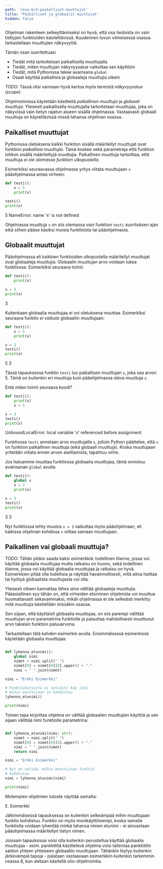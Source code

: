```yaml
---
path: '/osa-6/4-paikalliset-muuttujat'
title: 'Paikalliset ja globaalit muuttujat'
hidden: false
---
```


<text-box variant='learningObjectives' name='Oppimistavoitteet'>

Ohjelman rakenteen selkeyttämiseksi on hyvä, että osa tiedoista on vain tiettyjen funktioiden käsiteltävissä. Kuudennen luvun viimeisessä osassa tarkastellaan muuttujien näkyvyyttä.

Tämän osan suoritettuasi

- Tiedät mitä tarkoitetaan paikallisella muuttujalla
- Tiedät, miten muuttujan näkyvyysalue vaikuttaa sen käyttöön
- Tiedät, mitä Pythonissa tekee avainsana `global`
- Osaat käyttää paikallisia ja globaaleja muuttujia oikein

</text-box>

TODO: Tässä olisi varmaan hyvä kertoa myös termistä _näkyvyysalue_ (_scope_)

Ohjelmoinnissa käytetään käsitteitä _paikallinen muuttuja_ ja _globaali muuttuja_. Yleisesti paikallisella muuttujalla tarkoitetaan muuttujaa, joka on näkyvissä vain tietyn rajatun alueen sisällä ohjelmassa. Vastaavasti globaali muuttuja on käytettävissä missä tahansa ohjelman osassa.

## Paikalliset muuttujat

Pythonissa oletuksena kaikki funktion sisällä määritellyt muuttujat ovat funktion _paikallisia muuttujia_. Tämä koskee sekä parametreja että funktion lohkon sisällä määriteltyjä muuttujia. Paikallinen muuttuja tarkoittaa, että muuttuja _ei ole olemassa funktion ulkopuolella_.

Esimerkiksi seuraavassa ohjelmassa yritys viitata muuttujaan `x` pääohjelmassa antaa virheen:

```python
def testi():
    x = 5
    print(x)

testi()
print(x)
```

<sample-output>

5
NameError: name 'x' is not defined

</sample-output>

Ohjelmassa muuttuja `x` on siis olemassa vain funktion `testi` suorituksen ajan eikä siihen pääse käsiksi muista funktioista tai pääohjelmasta.

## Globaalit muuttujat

Pääohjelmassa eli kaikkien funktioiden ulkopuolella määritellyt muuttujat ovat globaaleja muuttujia. Globaalin muuttujan arvo voidaan lukea funktiossa. Esimerkiksi seuraava toimii:

```python
def testi():
    print(x)

x = 3
print(x)
```

<sample-output>

3

</sample-output>

Kuitenkaan globaalia muuttujaa ei voi oletuksena muuttaa. Esimerkiksi seuraava funktio _ei vaikuta_ globaaliin muuttujaan:

```python
def testi():
    x = 5
    print(x)

x = 3
testi()
print(x)
```

<sample-output>

5
3

</sample-output>

Tässä tapauksessa funktio `testi` luo paikallisen muuttujan `x`, joka saa arvon 5. Tämä on kuitenkin eri muuttuja kuin pääohjelmassa oleva muuttuja `x`.

Entä miten toimii seuraava koodi?

```python
def testi():
    print(x)
    x = 5

x = 3
testi()
print(x)
```

<sample-output>

UnboundLocalError: local variable 'x' referenced before assignment

</sample-output>

Funktiossa `testi` annetaan arvo muuttujalle `x`, jolloin Python päättelee, että `x` on funktion paikallinen muuttuja (eikä globaali muuttuja). Koska muuttujaan yritetään viitata ennen arvon asettamista, tapahtuu virhe.

Jos haluamme muuttaa funktiossa globaalia muuttujaa, tämä onnistuu avainsanan `global` avulla:

```python
def testi():
    global x
    x = 3
    print(x)

x = 5
testi()
print(x)
```

<sample-output>

3
3

</sample-output>

Nyt funktiossa tehty muutos `x = 3` vaikuttaa myös pääohjelmaan, eli kaikissa ohjelman kohdissa `x` viittaa samaan muuttujaan.

## Paikallinen vai globaali muuttuja?

TODO: Tähän pitäisi saada kaksi esimerkkiä: todellinen tilanne, jossa voi käyttää globaalia muuttujaa mutta ratkaisu on huono, sekä todellinen tilanne, jossa voi käyttää globaalia muuttujaa ja ratkaisu on hyvä. Esimerkkien pitää olla todellisia ja näyttää havainnollisesti, mitä aitoa haittaa tai hyötyä globaalista muuttujasta voi olla.

Yleisesti ottaen kannattaa _lähes aina_ välttää globaaleja muuttujia. Pääasiallinen syy tähän on, että virheiden etsiminen ohjelmista voi muuttua huomattavasti sekavammaksi, mikäli ohjelmassa ei ole selkeästi merkitty mitä muuttujia käsitellään missäkin osassa.

Sen sijaan, että käyttäisit globaalia muuttujaa, on siis parempi välittää muuttujan arvo parametrina funktiolle ja palauttaa mahdollisesti muuttunut arvo takaisin funktion paluuarvona.

Tarkastellaan tätä kahden esimerkin avulla. Ensimmäisessä esimerkissä käytetään globaalia muuttujaa:

```python

def lyhenna_etunimi():
    global nimi
    nimet = nimi.split(" ")
    nimet[0] = nimet[0][0].upper() + "."
    nimi = " ".join(nimet)

nimi = "Erkki Esimerkki"

# Funktiokutsusta ei selvästi käy ilmi
# mihin muuttujaan se kohdistuu
lyhenna_etunimi()

print(nimi)

```

Toinen tapa kirjoittaa ohjelma on välttää globaalien muuttujien käyttöä ja sen sijaan välittää nimi funktiolle parametrina:

```python

def lyhenna_etunimi(nimi: str):
    nimet = nimi.split(" ")
    nimet[0] = nimet[0][0].upper() + "."
    nimi = " ".join(nimet)
    return nimi

nimi = "Erkki Esimerkki"

# Nyt on selvää, mihin muuttujaan funktio
# kohdistuu
nimi = lyhenna_etunimi(nimi)

print(nimi)

```

Molempien ohjelmien tuloste näyttää samalta:

<sample-output>

E. Esimerkki

</sample-output>

Jälkimmäisessä tapauksessa on kuitenkin selkeämpää mihin muuttujaan funktio kohdistuu. Funktio on myös monikäyttöisempi, koska samalla funktiolla voidaan lyhentää minkä tahansa nimen etunimi - ei ainoastaan pääohjelmassa määritellyn tietyn nimen.

Joissain tapauksissa voisi olla kuitenkin perusteltua käyttää globaalia muuttujaa - esim. pankkitiliä käsittelevä ohjelma voisi tallentaa pankkitilin saldon yhteen yhteiseen globaaliin muuttujaan. Tähänkin löytyy kuitenkin järkevämpiä tapoja - palataan vastaavaan esimerkkiin kuitenkin tarkemmin osassa 8, kun aletaan käsitellä olio-ohjelmointia.
